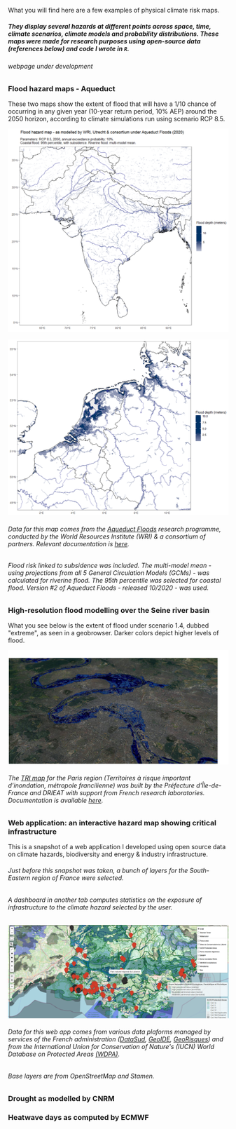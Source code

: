 What you will find here are a few examples of physical climate risk maps.

##### They display several hazards at different points across space, time, climate scenarios, climate models and probability distributions. These maps were made for research purposes using open-source data (references below) and code I wrote in `R`.

###### *webpage under development*

### Flood hazard maps - Aqueduct

These two maps show the extent of flood that will have a 1/10 chance of occurring in any given year (10-year return period, 10% AEP) around the 2050 horizon, according to climate simulations run using scenario RCP 8.5.

![Image1](/map_india.png)

![Image1](/map_nl.png)

###### Data for this map comes from the [Aqueduct Floods](https://www.wri.org/aqueduct/floods) research programme, conducted by the World Resources Institute (WRI) & a consortium of partners. Relevant documentation is [here](https://www.wri.org/research/aqueduct-floods-methodology).

###### Flood risk linked to subsidence was included. The multi-model mean - using projections from all 5 General Circulation Models (GCMs) - was calculated for riverine flood. The 95th percentile was selected for coastal flood. Version #2 of Aqueduct Floods - released 10/2020 - was used.


### High-resolution flood modelling over the Seine river basin

What you see below is the extent of flood under scenario 1.4, dubbed "extreme", as seen in a geobrowser. Darker colors depict higher levels of flood.

![Image2](/image001.jpg)

###### The [TRI map](http://www.driee.ile-de-france.developpement-durable.gouv.fr/tri-de-la-metropole-francilienne-a1769.html) for the Paris region (Territoires à risque important d’inondation, métropole francilienne) was built by the Préfecture d'Île-de-France and DRIEAT with support from French research laboratories. Documentation is available [here](http://webissimo.developpement-durable.gouv.fr/IMG/pdf/20170209_atlas_idf_a3_paysage_document_principal_cle5be11d.pdf).



### Web application: an interactive hazard map showing critical infrastructure

This is a snapshot of a web application I developed using open source data on climate hazards, biodiversity and energy & industry infrastructure. 

###### Just before this snapshot was taken, a bunch of layers for the South-Eastern region of France were selected.

###### A dashboard in another tab computes statistics on the exposure of infrastructure to the climate hazard selected by the user.

![Image3](/snap_app.png)

###### Data for this web app comes from various data plaforms managed by services of the French administration ([DataSud](https://www.datasud.fr/), [GeoIDE](http://carto.geo-ide.application.developpement-durable.gouv.fr/1131/environnement.map), [GeoRisques](https://www.georisques.gouv.fr/donnees/bases-de-donnees)) and from the International Union for Conservation of Nature's (IUCN) World Database on Protected Areas [(WDPA)](https://www.iucn.org/theme/protected-areas/our-work/quality-and-effectiveness/world-database-protected-areas-wdpa). 
###### Base layers are from OpenStreetMap and Stamen.


### Drought as modelled by CNRM


### Heatwave days as computed by ECMWF







